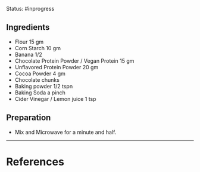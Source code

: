 Status: #inprogress 

## Ingredients 
- Flour 15 gm 
- Corn Starch 10 gm  
- Banana 1/2
- Chocolate Protein Powder / Vegan Protein 15 gm 
- Unflavored Protein Powder 20 gm
- Cocoa Powder 4 gm 
- Chocolate chunks 
- Baking powder 1/2 tspn 
- Baking Soda a pinch 
- Cider Vinegar / Lemon juice 1 tsp 
## Preparation 
- Mix and Microwave for a minute and half. 






---
# References
